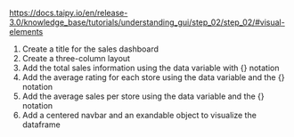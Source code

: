 https://docs.taipy.io/en/release-3.0/knowledge_base/tutorials/understanding_gui/step_02/step_02/#visual-elements
1. Create a title for the sales dashboard
2. Create a three-column layout
3. Add the total sales information using the data variable with {} notation
4. Add the average rating for each store using the data variable and the {} notation
5. Add the average sales per store using the data variable and the {} notation
6. Add a centered navbar and an exandable object to visualize the dataframe